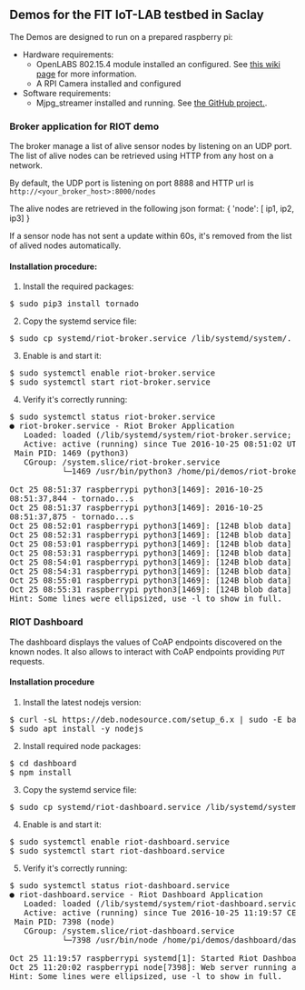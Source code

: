 ## Demos for the FIT IoT-LAB testbed in Saclay

The Demos are designed to run on a prepared raspberry pi:
* Hardware requirements:
  * OpenLABS 802.15.4 module installed an configured. See
    [this wiki page](https://github.com/RIOT-Makers/wpan-raspbian/wiki/Create-a-generic-Raspbian-image-with-6LoWPAN-support) for more information.
  * A RPI Camera installed and configured
* Software requirements:
  * Mjpg_streamer installed and running. See [the GitHub project.](https://github.com/jacksonliam/mjpg-streamer).


### Broker application for RIOT demo

The broker manage a list of alive sensor nodes by listening on an UDP port.
The list of alive nodes can be retrieved using HTTP from any host on a
network.

By default, the UDP port is listening on port 8888 and HTTP url is
`http://<your_broker_host>:8000/nodes`

The alive nodes are retrieved in the following json format:
{ 'node':
 [ ip1, ip2, ip3]
}

If a sensor node has not sent a update within 60s, it's removed from the
list of alived nodes automatically.

#### Installation procedure:

1. Install the required packages:
<pre>
$ sudo pip3 install tornado
</pre>
2. Copy the systemd service file:
<pre>
$ sudo cp systemd/riot-broker.service /lib/systemd/system/.
</pre>
3. Enable is and start it:
<pre>
$ sudo systemctl enable riot-broker.service
$ sudo systemctl start riot-broker.service
</pre>
4. Verify it's correctly running:
<pre>
$ sudo systemctl status riot-broker.service
● riot-broker.service - Riot Broker Application
   Loaded: loaded (/lib/systemd/system/riot-broker.service; enabled)
   Active: active (running) since Tue 2016-10-25 08:51:02 UTC; 4min 55s ago
 Main PID: 1469 (python3)
   CGroup: /system.slice/riot-broker.service
           └─1469 /usr/bin/python3 /home/pi/demos/riot-broker.py

Oct 25 08:51:37 raspberrypi python3[1469]: 2016-10-25
08:51:37,844 - tornado...s
Oct 25 08:51:37 raspberrypi python3[1469]: 2016-10-25
08:51:37,875 - tornado...s
Oct 25 08:52:01 raspberrypi python3[1469]: [124B blob data]
Oct 25 08:52:31 raspberrypi python3[1469]: [124B blob data]
Oct 25 08:53:01 raspberrypi python3[1469]: [124B blob data]
Oct 25 08:53:31 raspberrypi python3[1469]: [124B blob data]
Oct 25 08:54:01 raspberrypi python3[1469]: [124B blob data]
Oct 25 08:54:31 raspberrypi python3[1469]: [124B blob data]
Oct 25 08:55:01 raspberrypi python3[1469]: [124B blob data]
Oct 25 08:55:31 raspberrypi python3[1469]: [124B blob data]
Hint: Some lines were ellipsized, use -l to show in full.
</pre>


### RIOT Dashboard

The dashboard displays the values of CoAP endpoints discovered on the known
nodes. It also allows to interact with CoAP endpoints providing `PUT` requests.

#### Installation procedure

1. Install the latest nodejs version:
<pre>
$ curl -sL https://deb.nodesource.com/setup_6.x | sudo -E bash -
$ sudo apt install -y nodejs
</pre>
2. Install required node packages:
<pre>
$ cd dashboard
$ npm install
</pre>
3. Copy the systemd service file:
<pre>
$ sudo cp systemd/riot-dashboard.service /lib/systemd/system/.
</pre>
4. Enable is and start it:
<pre>
$ sudo systemctl enable riot-dashboard.service
$ sudo systemctl start riot-dashboard.service
</pre>
5. Verify it's correctly running:
<pre>
$ sudo systemctl status riot-dashboard.service
● riot-dashboard.service - Riot Dashboard Application
   Loaded: loaded (/lib/systemd/system/riot-dashboard.service; enabled)
   Active: active (running) since Tue 2016-10-25 11:19:57 CEST; 5s ago
 Main PID: 7398 (node)
   CGroup: /system.slice/riot-dashboard.service
           └─7398 /usr/bin/node /home/pi/demos/dashboard/dashboard.js

Oct 25 11:19:57 raspberrypi systemd[1]: Started Riot Dashboard Application.
Oct 25 11:20:02 raspberrypi node[7398]: Web server running at http://[::1]:8080
Hint: Some lines were ellipsized, use -l to show in full.
</pre>


